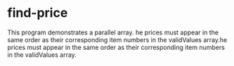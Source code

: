 # find-price
This program demonstrates a parallel array.
he prices must appear in the same order as their corresponding item numbers in the
validValues array.he prices must appear in the same order as their corresponding item numbers in the
validValues array.
